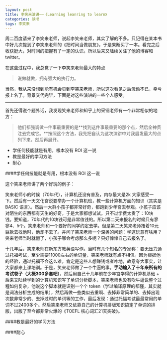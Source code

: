 ```yaml
---
layout: post
title: 李笑来演讲——《Learning leanring to learn》
categories: 读书
tags: 李笑来
---
```


周二百度请来了李笑来老师，说起李笑来老师，其实了解的不多。只记得在某本书中好几次提到了李笑来老师的《把时间当做朋友》，于是果断买了一本。看完之后收获挺大，对时间的把握有了一定的认识。所以后来又陆续关注了他的博客和 twitter。

在这些过程中，我总觉了一下李笑来老师最大的特点

> 说做就做，拥有强大的执行力。

当然，我从来没想到能有机会见到李笑来老师，所以这次看见之后激动不已，幸亏报上名了。背景交代完毕，下面是对这些演讲的一些个人感受。

---

首先还得说个题外话，我发现笑来老师和知乎上的采铜老师有一个非常相似的地方：

> 他们都强调做一件事最重要的是**找到这件事最重要的那个点，然后全神贯注去完成它。**按照这个方法，我先把自认为这次演讲中对我启发最大的点列下来，然后再展开。

* 学任何技能就是有用，根本没有 ROI 这一说
* 教是最好的学习方法
* 耐心

####学任何技能就是有用，根本没有 ROI 这一说

这个笑来老师讲了两个好玩的例子：

笑来老师小的时候（70年代），计算机还没有普及，内存最大是2k 大家感受一下。然后有一天文化宫说要举办一个计算机班，教一些计算机方面的知识（其实是 BASIC 语言）。然后一大群小孩子都非常好奇，都跑到少年宫去参观。小孩子应该对陌生的东西都有天生的好奇，于是大家都想试试。只不过学费太贵了：10块钱。要知道，70年代的10块钱可是非常值钱的。所以第二天来报名的时候只有寥寥4、5个。笑来老师和一个要好的同学约定去学。但是第二天笑来老师捂着10元巨款去找他时，他却不去了。并问了笑来老师一个深奥的问题：学这玩意有啥用？笑来老师当时就懵了，小孩子哪会考虑那么多呢？只好悻悻自己去报名了。

十几年后，笑来老师在新东方教英语写作。当时有几个知名的专家称：要无压力通过托福考试，至少需要11000左右的单词量，笑来老师就有点不相信。因为根据他的经验，通过托福不会这么难，肯定是这些人想赚钱或者咋地，故意夸大事实，让大家都来上课培训。于是，笑来老师做了一个牛逼的事。**手动输入了十年来所有的考试卷子（大概300多套吧）**，然后用自己十几年前在少年宫学得的计算机基础 + 后来又陆续学到的计算机知识写了单词分析脚本，笑来老师也没有吹牛逼说整个过程如何复杂，他说这个脚本就是识别一个个 token（学过编译原理的都懂，其实就是词法分析生成的结果），然后再做一些类似去重啊、去掉非常简单的、去掉出现次数非常少的、去掉过时的单词等的工作，最后发现：通过托福考试最最常用的单词不过2400多个。然后笑来老师又依靠自己的计算机排版知识搞定了单词的排版，出版了至今都非常火爆的《TOEFL 核心词汇21天突破》。

####教是最好的学习方法



####耐心



















